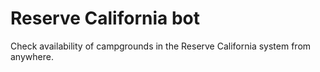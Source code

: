 # Reserve California bot
Check availability of campgrounds in the Reserve California system from anywhere.
